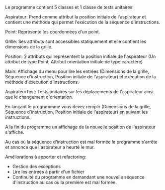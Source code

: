 Le programme contient 5 classes et 1 classe de tests unitaires:

Aspirateur: Prend comme attribut la position initiale de l'aspirateur et contient une méthode qui permet l'exécution de la séquence d'instructions.

Point: Représente les coordonnées d'un point.

Grille: Ses attributs sont accessibles statiquement et elle contient les dimensions de la grille.

Position: 2 attributs qui représentent la position initiale de l'aspirateur (Un attribut de type Point, Attribut orientation initiale de type caractère)

Main: Affichage du menu pour lire les entrées (Dimensions de la grille, Séquence d'instruction, Position initiale de l'aspirateur) et exécution de la méthode d'éxecution d'instructions.

AspirateurTest: Tests unitaires sur les déplacements de l'aspirateur ainsi que le changement d'orientation.

En lançant le programmme vous devez remplir (Dimensions de la grille, Séquence d'instruction, Position initiale de l'aspirateur) en suivant les instructions.

A la fin du programme un affichage de la nouvelle position de l'aspirateur s'affiche.

Au cas où la séquence d'instruction est mal formée le programme s'arrête et annonce que l'aspirateur a heurté le mur.


Améliorations à apporter et refactoring:
- Gestion des exceptions
- Lire les entrées à partir d'un fichier 
- Continuité du programme en demandant une nouvelle séquence d'instruction au cas où la première est mal formée.



